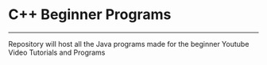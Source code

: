 # C++ Beginner Programs
------------------------------------------------------

Repository will host all the Java programs made for the 
beginner Youtube Video Tutorials and Programs 